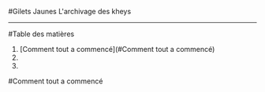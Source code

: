 #Gilets Jaunes
L'archivage des kheys

-----

#Table des matières

1. [Comment tout a commencé](#Comment tout a commencé)
2. 
3. 

#Comment tout a commencé


